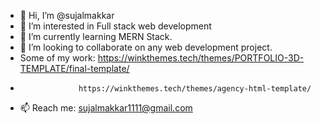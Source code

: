 - 👋 Hi, I’m @sujalmakkar
- 👀 I’m interested in Full stack web development
- 🌱 I’m currently learning MERN Stack.
- 💞️ I’m looking to collaborate on any web development project.
- Some of my work: https://winkthemes.tech/themes/PORTFOLIO-3D-TEMPLATE/final-template/  
-                  https://winkthemes.tech/themes/agency-html-template/
- 📫 Reach me: sujalmakkar1111@gmail.com

<!---
sujalmakkar/sujalmakkar is a ✨ special ✨ repository because its `README.md` (this file) appears on your GitHub profile.
You can click the Preview link to take a look at your changes.
--->
